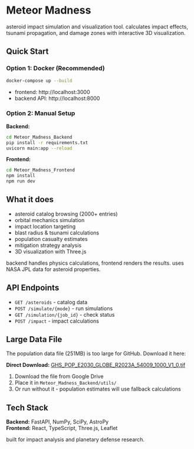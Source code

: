# Meteor Madness

asteroid impact simulation and visualization tool. calculates impact effects, tsunami propagation, and damage zones with interactive 3D visualization.

## Quick Start

### Option 1: Docker (Recommended)
```bash
docker-compose up --build
```
- frontend: http://localhost:3000
- backend API: http://localhost:8000

### Option 2: Manual Setup

**Backend:**
```bash
cd Meteor_Madness_Backend
pip install -r requirements.txt
uvicorn main:app --reload
```

**Frontend:**
```bash
cd Meteor_Madness_Frontend
npm install
npm run dev
```

## What it does

- asteroid catalog browsing (2000+ entries)
- orbital mechanics simulation
- impact location targeting
- blast radius & tsunami calculations
- population casualty estimates
- mitigation strategy analysis
- 3D visualization with Three.js

backend handles physics calculations, frontend renders the results. uses NASA JPL data for asteroid properties.

## API Endpoints

- `GET /asteroids` - catalog data
- `POST /simulate/{mode}` - run simulations
- `GET /simulation/{job_id}` - check status
- `POST /impact` - impact calculations

## Large Data File

The population data file (251MB) is too large for GitHub. Download it here:

**Direct Download:** [GHS_POP_E2030_GLOBE_R2023A_54009_1000_V1_0.tif](https://drive.google.com/file/d/1n0jSAj4rl5dhPvRGAa4s-PMr3YHpPmh5/view?usp=sharing)

1. Download the file from Google Drive
2. Place it in `Meteor_Madness_Backend/utils/`
3. Or run without it - population estimates will use fallback calculations

## Tech Stack

**Backend:** FastAPI, NumPy, SciPy, AstroPy  
**Frontend:** React, TypeScript, Three.js, Leaflet

built for impact analysis and planetary defense research.
